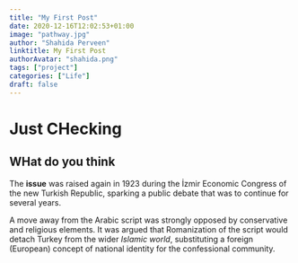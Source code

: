 ```yaml
---
title: "My First Post"
date: 2020-12-16T12:02:53+01:00
image: "pathway.jpg"
author: "Shahida Perveen" 
linktitle: My First Post
authorAvatar: "shahida.png"
tags: ["project"]
categories: ["Life"]
draft: false
---
```


# Just CHecking


## WHat do you think

The **issue** was raised again in 1923 during the İzmir Economic Congress of the new Turkish Republic, sparking a public debate that was to continue for several years.  

A move away from the Arabic script was strongly opposed by conservative and religious elements. It was argued that Romanization of the script would detach Turkey from the wider *Islamic world*, substituting a foreign (European) concept of national identity for the confessional community.